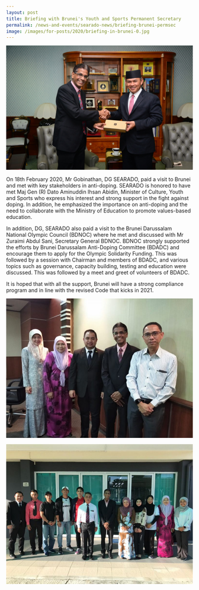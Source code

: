 ```yaml
---
layout: post
title: Briefing with Brunei's Youth and Sports Permanent Secretary
permalink: /news-and-events/searado-news/briefing-brunei-permsec
image: /images/for-posts/2020/briefing-in-brunei-0.jpg
---
```

![Photo with Maj Gen Dato Aminuddin](/images/for-posts/2020/briefing-in-brunei-0.jpg)

On 18th February 2020, Mr Gobinathan, DG SEARADO, paid a visit to Brunei and met with key stakeholders in anti-doping. SEARADO is honored to have met Maj Gen (R) Dato Aminuddin Ihsan Abidin, Minister of Culture, Youth and Sports who express his interest and strong support in the fight against doping. In addition, he emphasized the importance on anti-doping and the need to collaborate with the Ministry of Education to promote values-based education.

In addition, DG, SEARADO also paid a visit to the Brunei Darussalam National Olympic Council (BDNOC) where he met and  discussed with Mr Zuraimi Abdul Sani, Secretary General BDNOC. BDNOC strongly supported the efforts by  Brunei Darussalam Anti-Doping Committee (BDADC) and encourage them to apply for the Olympic Solidarity Funding. This was followed by a session with Chairman and members of BDADC, and various topics such as governance, capacity building, testing and education were discussed. This was followed by a meet and greet of volunteers of BDADC.

It is hoped that with all the support, Brunei will have a strong compliance program and in line with the revised Code that kicks in 2021.

![Group Photo](/images/for-posts/2020/briefing-in-brunei-1.jpeg)

![Group Photo](/images/for-posts/2020/briefing-in-brunei-2.jpeg)
